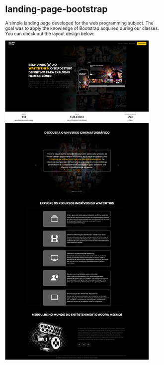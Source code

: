 # landing-page-bootstrap

A simple landing page developed for the web programming subject. The goal was to apply the knowledge of Bootstrap acquired during our classes. You can check out the layout design below:

![](src\assets\landing-page-bs.png)
